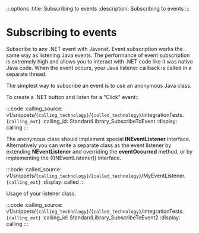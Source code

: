 :::options
:title: Subscribing to events
:description: Subscribing to events
:::

# Subscribing to events

Subscribe to any .NET event with Javonet. Event subscription works the same way as listening Java events. The performance of event subscription is extremely high and allows you to interact with .NET code like it was native Java code. When the event occurs, your Java listener callback is called in a separate thread.  

The simplest way to subscribe an event is to use an anonymous Java class.  
  
To create a .NET button and listen for a "Click" event::

:::code
:calling_source: v1/snippets/`{calling_technology}`/`{called_technology}`/integrationTests.`{calling_ext}`
:calling_id: StandardLibrary_SubscribeToEvent
:display: calling
:::

The anonymous class should implement special **INEventListener** interface. Alternatively you can write a separate class as the event listener by extending **NEventListener** and overriding the **eventOccurred** method, or by implementing the ((INEventListener)) interface.  

:::code
:called_source: v1/snippets/`{calling_technology}`/`{called_technology}`/MyEventListener.`{calling_ext}`
:display: called
:::

Usage of your listener class:


:::code
:calling_source: v1/snippets/`{calling_technology}`/`{called_technology}`/integrationTests.`{calling_ext}`
:calling_id: StandardLibrary_SubscribeToEvent2
:display: calling
:::
